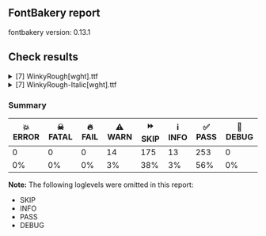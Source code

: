 ## FontBakery report

fontbakery version: 0.13.1







## Check results



<details><summary>[7] WinkyRough[wght].ttf</summary>
<div>
<details>
    <summary>⚠️ <b>WARN</b> Detect any interpolation issues in the font. <a href="https://fontbakery.readthedocs.io/en/stable/fontbakery/checks/universal.html#interpolation-issues">interpolation_issues</a></summary>
    <div>







* ⚠️ **WARN** <p>Interpolation issues were found in the font:</p>
<pre><code>- Contour 0 start point differs in glyph 'q' between location wght=300 and location wght=900

- Contour 1 start point differs in glyph 'approxequal' between location wght=300 and location wght=900

- Contour 0 start point differs in glyph 'e' between location wght=300 and location wght=900

- Contour 0 start point differs in glyph 'm' between location wght=400 and location wght=300

- Contour 0 start point differs in glyph 'm' between location wght=300 and location wght=900

- Contour 0 start point differs in glyph 'o' between location wght=400 and location wght=300

- Contour 0 start point differs in glyph 'J' between location wght=300 and location wght=900

- Contour 0 start point differs in glyph 'P' between location wght=300 and location wght=900

- Contour 0 start point differs in glyph 'k' between location wght=300 and location wght=900

- Contour 0 start point differs in glyph 'uni0302' between location wght=400 and location wght=300

- Contour 0 start point differs in glyph 'F' between location wght=400 and location wght=300

- Contour 0 start point differs in glyph 'F' between location wght=300 and location wght=900

- Contour 2 start point differs in glyph 'onehalf' between location wght=400 and location wght=300

- Contour 0 start point differs in glyph 'section' between location wght=300 and location wght=900

- Contour 0 start point differs in glyph 'bar' between location wght=300 and location wght=900

- Contour 1 start point differs in glyph 'oslash' between location wght=400 and location wght=300

- Contour 0 start point differs in glyph 'greater' between location wght=300 and location wght=900

- Contour 0 start point differs in glyph 'sterling' between location wght=400 and location wght=300

- Contour 1 start point differs in glyph 'sterling' between location wght=400 and location wght=300

- Contour 0 start point differs in glyph 'sterling' between location wght=300 and location wght=900

- Contour 1 start point differs in glyph 'sterling' between location wght=300 and location wght=900

- Contour 0 start point differs in glyph 'w' between location wght=400 and location wght=300

- Contour 0 start point differs in glyph 'uni0304' between location wght=300 and location wght=900

- Contour 0 start point differs in glyph 'seven' between location wght=400 and location wght=300

- Contour 1 start point differs in glyph 'notequal' between location wght=400 and location wght=300

- Contour 0 start point differs in glyph 'notequal' between location wght=300 and location wght=900

- Contour 1 start point differs in glyph 'notequal' between location wght=300 and location wght=900

- Contour 0 start point differs in glyph 's' between location wght=300 and location wght=900

- Contour 0 start point differs in glyph 'g.salt' between location wght=300 and location wght=900

- Contour 0 start point differs in glyph 'uni0306' between location wght=400 and location wght=300

- Contour 0 start point differs in glyph 'L' between location wght=300 and location wght=900

- Contour 1 start point differs in glyph 'dcroat' between location wght=300 and location wght=900

- Contour 0 start point differs in glyph 'B' between location wght=300 and location wght=900

- Contour 1 start point differs in glyph 'B' between location wght=300 and location wght=900

- Contour 0 start point differs in glyph 'y.salt' between location wght=300 and location wght=900

- Contour 0 start point differs in glyph 'uni018F' between location wght=300 and location wght=900

- Contour 0 start point differs in glyph 'r' between location wght=400 and location wght=300

- Contour 0 start point differs in glyph 'r' between location wght=300 and location wght=900

- Contour 0 start point differs in glyph 'divide' between location wght=400 and location wght=300

- Contour 0 start point differs in glyph 'divide' between location wght=300 and location wght=900

- Contour 0 start point differs in glyph 'guilsinglleft' between location wght=300 and location wght=900

- Contour 0 start point differs in glyph 'Euro' between location wght=400 and location wght=300

- Contour 0 start point differs in glyph 'Euro' between location wght=300 and location wght=900

- Contour 1 start point differs in glyph 'Euro' between location wght=300 and location wght=900

- Contour 0 start point differs in glyph 'uni030C.alt' between location wght=300 and location wght=900

- Contour 0 in glyph 'uni030C.alt': becomes underweight between wght=300 and wght=900.

- Contour 0 start point differs in glyph 'oe' between location wght=400 and location wght=300

- Contour 2 start point differs in glyph 'oe' between location wght=300 and location wght=900

- Contour 1 start point differs in glyph 'yen' between location wght=400 and location wght=300

- Contour 2 start point differs in glyph 'yen' between location wght=400 and location wght=300

- Contour 0 start point differs in glyph 'Q' between location wght=300 and location wght=900

- Contour 0 start point differs in glyph 'five' between location wght=300 and location wght=900

- Contour 1 start point differs in glyph 'exclamdown' between location wght=400 and location wght=300

- Contour 0 start point differs in glyph 'exclamdown' between location wght=300 and location wght=900

- Contour 0 start point differs in glyph 'W' between location wght=400 and location wght=300

- Contour 0 in glyph 'W': becomes underweight between wght=400 and wght=300.

- Contour 0 start point differs in glyph 'W' between location wght=300 and location wght=900

- Contour 1 start point differs in glyph 'question' between location wght=400 and location wght=300

- Contour 0 start point differs in glyph 'question' between location wght=300 and location wght=900

- Contour 1 start point differs in glyph 'question' between location wght=300 and location wght=900

- Contour 0 start point differs in glyph 'uni030B' between location wght=400 and location wght=300

- Contour 0 start point differs in glyph 'z' between location wght=300 and location wght=900

- Contour 0 start point differs in glyph 'guilsinglright' between location wght=300 and location wght=900

- Contour 0 start point differs in glyph 'less' between location wght=300 and location wght=900

- Contour 0 start point differs in glyph 'Oslash' between location wght=400 and location wght=300

- Contour 1 start point differs in glyph 'Oslash' between location wght=400 and location wght=300

- Contour 0 start point differs in glyph 'Oslash' between location wght=300 and location wght=900

- Contour 1 start point differs in glyph 'Oslash' between location wght=300 and location wght=900

- Contour 0 start point differs in glyph 'bracketleft' between location wght=300 and location wght=900

- Contour 0 start point differs in glyph 'h' between location wght=300 and location wght=900

- Contour 0 start point differs in glyph 'A' between location wght=400 and location wght=300

- Contour 1 start point differs in glyph 'A' between location wght=400 and location wght=300

- Contour 0 start point differs in glyph 'A' between location wght=300 and location wght=900

- Contour 0 start point differs in glyph 'x' between location wght=300 and location wght=900

- Contour 0 start point differs in glyph 'two' between location wght=400 and location wght=300

- Contour 0 start point differs in glyph 'lslash' between location wght=400 and location wght=300

- Contour 1 start point differs in glyph 'nine' between location wght=400 and location wght=300

- Contour 1 start point differs in glyph 'nine' between location wght=300 and location wght=900

- Contour 1 start point differs in glyph 'zero.lf' between location wght=400 and location wght=300

- Contour 1 start point differs in glyph 'questiondown' between location wght=400 and location wght=300

- Contour 0 start point differs in glyph 'questiondown' between location wght=300 and location wght=900

- Contour 0 start point differs in glyph 'backslash' between location wght=300 and location wght=900

- Contour 0 start point differs in glyph 'S' between location wght=400 and location wght=300

- Contour 0 start point differs in glyph 'S' between location wght=300 and location wght=900

- Contour 0 start point differs in glyph 'OE' between location wght=400 and location wght=300

- Contour 1 start point differs in glyph 'OE' between location wght=400 and location wght=300

- Contour 0 start point differs in glyph 'fraction' between location wght=400 and location wght=300

- Contour 2 start point differs in glyph 'Eth' between location wght=400 and location wght=300

- Contour 0 start point differs in glyph 'plus' between location wght=300 and location wght=900

- Contour 1 start point differs in glyph 'D' between location wght=400 and location wght=300

- Contour 0 start point differs in glyph 'one.lf' between location wght=300 and location wght=900

- Contour 0 start point differs in glyph 'uni0259' between location wght=300 and location wght=900

- Contour 0 start point differs in glyph 'zero' between location wght=400 and location wght=300

- Contour 1 start point differs in glyph 'zero' between location wght=400 and location wght=300

- Contour 0 start point differs in glyph 'zero' between location wght=300 and location wght=900

- Contour 0 start point differs in glyph 'guillemotleft' between location wght=300 and location wght=900

- Contour 1 start point differs in glyph 'guillemotleft' between location wght=300 and location wght=900

- Contour 0 start point differs in glyph 'AE' between location wght=400 and location wght=300

- Contour 0 start point differs in glyph 'AE' between location wght=300 and location wght=900

- Contour 1 start point differs in glyph 'AE' between location wght=300 and location wght=900

- Contour 0 start point differs in glyph 'slash' between location wght=300 and location wght=900

- Contour 0 start point differs in glyph 'uni00B9' between location wght=300 and location wght=900

- Contour 0 start point differs in glyph 'equal' between location wght=400 and location wght=300

- Contour 0 start point differs in glyph 'equal' between location wght=300 and location wght=900

- Contour 0 start point differs in glyph 'uni0328' between location wght=300 and location wght=900

- Contour 0 start point differs in glyph 'd' between location wght=300 and location wght=900

- Contour 0 start point differs in glyph 'registered' between location wght=400 and location wght=300

- Contour 0 start point differs in glyph 'registered' between location wght=300 and location wght=900

- Contour 0 start point differs in glyph 'dotlessi' between location wght=300 and location wght=900

- Contour 0 start point differs in glyph 'b' between location wght=400 and location wght=300

- Contour 1 start point differs in glyph 'b' between location wght=400 and location wght=300

- Contour 0 start point differs in glyph 'b' between location wght=300 and location wght=900

- Contour 3 start point differs in glyph 'perthousand' between location wght=400 and location wght=300

- Contour 1 start point differs in glyph 'perthousand' between location wght=300 and location wght=900

- Contour 3 start point differs in glyph 'perthousand' between location wght=300 and location wght=900

- Contour 2 start point differs in glyph 'uni0E3F' between location wght=300 and location wght=900

- Contour 3 start point differs in glyph 'uni0E3F' between location wght=300 and location wght=900

- Contour 0 start point differs in glyph 'j' between location wght=300 and location wght=900

- Contour 0 start point differs in glyph 'G' between location wght=400 and location wght=300

- Contour 0 start point differs in glyph 'G' between location wght=300 and location wght=900

- Contour 0 start point differs in glyph 'ordmasculine' between location wght=400 and location wght=300

- Contour 0 start point differs in glyph 'hyphen' between location wght=400 and location wght=300

- Contour 0 start point differs in glyph 'brokenbar' between location wght=400 and location wght=300

- Contour 1 start point differs in glyph 'brokenbar' between location wght=300 and location wght=900

- Contour 0 start point differs in glyph 'e.salt' between location wght=300 and location wght=900

- Contour 1 start point differs in glyph 'thorn' between location wght=400 and location wght=300

- Contour 0 start point differs in glyph 'thorn' between location wght=300 and location wght=900

- Contour 0 start point differs in glyph 'three' between location wght=400 and location wght=300

- Contour 0 start point differs in glyph 'uni030C' between location wght=400 and location wght=300

- Contour 0 start point differs in glyph 'f' between location wght=300 and location wght=900

- Contour 0 start point differs in glyph 'period' between location wght=400 and location wght=300

- Contour 0 start point differs in glyph 'period' between location wght=300 and location wght=900

- Contour 0 start point differs in glyph 'c' between location wght=300 and location wght=900

- Contour 0 start point differs in glyph 'Y' between location wght=400 and location wght=300

- Contour 0 start point differs in glyph 'cent' between location wght=400 and location wght=300

- Contour 1 start point differs in glyph 'cent' between location wght=400 and location wght=300

- Contour 1 in glyph 'cent': becomes underweight between wght=400 and wght=300.

- Contour 2 start point differs in glyph 'cent' between location wght=300 and location wght=900

- Contour 1 start point differs in glyph 'p' between location wght=400 and location wght=300

- Contour 0 start point differs in glyph 'O' between location wght=400 and location wght=300

- Contour 0 start point differs in glyph 'O' between location wght=300 and location wght=900

- Contour 0 start point differs in glyph 'V' between location wght=400 and location wght=300

- Contour 0 start point differs in glyph 'asciitilde' between location wght=400 and location wght=300

- Contour 0 start point differs in glyph 'asciitilde' between location wght=300 and location wght=900

- Contour 1 start point differs in glyph 'R' between location wght=300 and location wght=900

- Contour 0 start point differs in glyph 'greaterequal' between location wght=300 and location wght=900

- Contour 1 start point differs in glyph 'greaterequal' between location wght=300 and location wght=900

- Contour 0 start point differs in glyph 'eight' between location wght=400 and location wght=300

- Contour 1 start point differs in glyph 'eight' between location wght=400 and location wght=300

- Contour 0 start point differs in glyph 'g' between location wght=300 and location wght=900

- Contour 0 start point differs in glyph 'logicalnot' between location wght=400 and location wght=300

- Contour 0 start point differs in glyph 'logicalnot' between location wght=300 and location wght=900

- Contour 3 start point differs in glyph 'onequarter' between location wght=400 and location wght=300

- Contour 0 start point differs in glyph 'onequarter' between location wght=300 and location wght=900

- Contour 1 start point differs in glyph 'exclam' between location wght=400 and location wght=300

- Contour 0 start point differs in glyph 'exclam' between location wght=300 and location wght=900

- Contour 1 start point differs in glyph 'exclam' between location wght=300 and location wght=900

- Contour 1 start point differs in glyph 'dollar' between location wght=400 and location wght=300

- Contour 1 in glyph 'dollar': becomes underweight between wght=400 and wght=300.

- Contour 2 start point differs in glyph 'dollar' between location wght=400 and location wght=300

- Contour 0 start point differs in glyph 'dollar' between location wght=300 and location wght=900

- Contour 2 start point differs in glyph 'dollar' between location wght=300 and location wght=900

- Contour 0 start point differs in glyph 'T' between location wght=300 and location wght=900

- Contour 1 start point differs in glyph 'four' between location wght=300 and location wght=900

- Contour 1 start point differs in glyph 'plusminus' between location wght=300 and location wght=900

- Contour 0 start point differs in glyph 'u' between location wght=400 and location wght=300

- Contour 0 start point differs in glyph 'a' between location wght=300 and location wght=900

- Contour 1 start point differs in glyph 'ampersand' between location wght=400 and location wght=300

- Contour 2 start point differs in glyph 'ampersand' between location wght=400 and location wght=300

- Contour 2 in glyph 'ampersand': becomes underweight between wght=400 and wght=300.

- Contour 0 start point differs in glyph 'uni0237' between location wght=300 and location wght=900

- Contour 0 start point differs in glyph 'copyright' between location wght=400 and location wght=300

- Contour 1 start point differs in glyph 'copyright' between location wght=400 and location wght=300

- Contour 2 start point differs in glyph 'copyright' between location wght=400 and location wght=300

- Contour 0 start point differs in glyph 'copyright' between location wght=300 and location wght=900

- Contour 2 start point differs in glyph 'copyright' between location wght=300 and location wght=900

- Contour 1 start point differs in glyph 'Lslash' between location wght=300 and location wght=900

- Contour 3 start point differs in glyph 'threequarters' between location wght=400 and location wght=300

- Contour 0 start point differs in glyph 'bullet' between location wght=300 and location wght=900

- Contour 0 start point differs in glyph 'y' between location wght=400 and location wght=300
</code></pre>
 [code: interpolation-issues]



</div>
</details>

<details>
    <summary>⚠️ <b>WARN</b> Ensure variable fonts include an avar table. <a href="https://fontbakery.readthedocs.io/en/stable/fontbakery/checks/universal.html#mandatory-avar-table">mandatory_avar_table</a></summary>
    <div>







* ⚠️ **WARN** <p>This variable font does not have an avar table. Most variable fonts should include an avar table to correctly define axes progression rates.</p>
 [code: missing-avar]



</div>
</details>

<details>
    <summary>⚠️ <b>WARN</b> Validate size, and resolution of article images, and ensure article page has minimum length and includes visual assets. <a href="https://fontbakery.readthedocs.io/en/stable/fontbakery/checks/googlefonts.html#googlefonts-article-images">googlefonts/article/images</a></summary>
    <div>







* ⚠️ **WARN** <p>Family metadata at fonts/variable does not have an article.</p>
 [code: lacks-article]



</div>
</details>

<details>
    <summary>⚠️ <b>WARN</b> Check for codepoints not covered by METADATA subsets. <a href="https://fontbakery.readthedocs.io/en/stable/fontbakery/checks/googlefonts.html#googlefonts-metadata-unreachable-subsetting">googlefonts/metadata/unreachable_subsetting</a></summary>
    <div>







* ⚠️ **WARN** <p>The following codepoints supported by the font are not covered by
any subsets defined in the font's metadata file, and will never
be served. You can solve this by either manually adding additional
subset declarations to METADATA.pb, or by editing the glyphset
definitions.</p>
<ul>
<li>U+02D8 BREVE: try adding one of: canadian-aboriginal, yi</li>
<li>U+02D9 DOT ABOVE: try adding one of: canadian-aboriginal, yi</li>
<li>U+02DB OGONEK: try adding one of: canadian-aboriginal, yi</li>
<li>U+0302 COMBINING CIRCUMFLEX ACCENT: try adding one of: tifinagh, cherokee, coptic, math</li>
<li>U+0306 COMBINING BREVE: try adding one of: tifinagh, old-permic</li>
<li>U+0307 COMBINING DOT ABOVE: try adding one of: tai-le, coptic, math, hebrew, malayalam, todhri, canadian-aboriginal, duployan, tifinagh, old-permic, syriac</li>
<li>U+030A COMBINING RING ABOVE: try adding one of: syriac, duployan</li>
<li>U+030B COMBINING DOUBLE ACUTE ACCENT: try adding one of: osage, cherokee</li>
<li>U+030C COMBINING CARON: try adding one of: cherokee, tai-le</li>
<li>U+0312 COMBINING TURNED COMMA ABOVE: try adding math</li>
<li>U+0326 COMBINING COMMA BELOW: try adding math</li>
<li>U+0327 COMBINING CEDILLA: try adding math</li>
<li>U+0328 COMBINING OGONEK: not included in any glyphset definition</li>
<li>U+0E3F THAI CURRENCY SYMBOL BAHT: try adding thai</li>
<li>U+1EBC LATIN CAPITAL LETTER E WITH TILDE: try adding vietnamese</li>
<li>U+1EBD LATIN SMALL LETTER E WITH TILDE: try adding vietnamese</li>
<li>U+2000 EN QUAD: try adding symbols2</li>
<li>U+2001 EM QUAD: try adding symbols2</li>
<li>U+2003 EM SPACE: try adding nushu</li>
<li>U+2004 THREE-PER-EM SPACE: try adding symbols2</li>
<li>U+2005 FOUR-PER-EM SPACE: try adding symbols2</li>
<li>U+2006 SIX-PER-EM SPACE: try adding symbols2</li>
<li>U+2007 FIGURE SPACE: try adding symbols2</li>
<li>U+2008 PUNCTUATION SPACE: try adding symbols2</li>
<li>U+200A HAIR SPACE: try adding symbols2</li>
<li>U+200C ZERO WIDTH NON-JOINER: try adding one of: grantha, sogdian, modi, gurmukhi, khojki, nko, sinhala, tagalog, devanagari, malayalam, myanmar, warang-citi, psalter-pahlavi, mongolian, masaram-gondi, tai-tham, khmer, hanunoo, sundanese, tamil, saurashtra, arabic, balinese, cham, thaana, chakma, hanifi-rohingya, meetei-mayek, telugu, newa, bhaiksuki, mahajani, yi, syloti-nagri, new-tai-lue, tifinagh, hatran, lao, pahawh-hmong, zanabazar-square, buhid, rejang, sharada, kayah-li, brahmi, kannada, limbu, takri, tai-viet, duployan, siddham, gunjala-gondi, manichaean, khudawadi, bengali, dogra, mandaic, tirhuta, tai-le, javanese, tagbanwa, gujarati, hebrew, thai, tibetan, kharoshthi, oriya, batak, phags-pa, buginese, kaithi, lepcha, avestan, syriac</li>
<li>U+200D ZERO WIDTH JOINER: try adding one of: grantha, sogdian, modi, gurmukhi, khojki, nko, sinhala, tagalog, devanagari, malayalam, myanmar, warang-citi, psalter-pahlavi, mongolian, masaram-gondi, tai-tham, khmer, hanunoo, sundanese, tamil, saurashtra, arabic, balinese, cham, thaana, chakma, hanifi-rohingya, meetei-mayek, telugu, newa, bhaiksuki, mahajani, yi, syloti-nagri, new-tai-lue, tifinagh, lao, pahawh-hmong, zanabazar-square, buhid, rejang, sharada, kayah-li, old-hungarian, brahmi, kannada, limbu, takri, tai-viet, duployan, siddham, gunjala-gondi, manichaean, khudawadi, bengali, dogra, mandaic, tirhuta, tai-le, javanese, tagbanwa, gujarati, hebrew, thai, tibetan, kharoshthi, oriya, batak, phags-pa, buginese, kaithi, lepcha, avestan, syriac</li>
<li>U+200E LEFT-TO-RIGHT MARK: try adding one of: arabic, thaana, nko, hebrew, phags-pa, syriac</li>
<li>U+200F RIGHT-TO-LEFT MARK: try adding one of: thaana, nko, hebrew, phags-pa, syriac</li>
<li>U+2021 DOUBLE DAGGER: try adding adlam</li>
<li>U+202F NARROW NO-BREAK SPACE: try adding one of: mongolian, yi, phags-pa</li>
<li>U+2030 PER MILLE SIGN: try adding adlam</li>
<li>U+205F MEDIUM MATHEMATICAL SPACE: try adding math</li>
<li>U+2248 ALMOST EQUAL TO: try adding math</li>
<li>U+2260 NOT EQUAL TO: try adding math</li>
<li>U+2264 LESS-THAN OR EQUAL TO: try adding math</li>
<li>U+2265 GREATER-THAN OR EQUAL TO: try adding math</li>
<li>U+25CC DOTTED CIRCLE: try adding one of: grantha, sogdian, modi, old-permic, wancho, math, newa, soyombo, new-tai-lue, sharada, kayah-li, brahmi, kannada, takri, duployan, tai-le, tagbanwa, kharoshthi, buginese, syriac, miao, devanagari, malayalam, warang-citi, hanunoo, adlam, sundanese, balinese, meetei-mayek, telugu, bhaiksuki, mahajani, tifinagh, pahawh-hmong, zanabazar-square, buhid, gunjala-gondi, manichaean, khudawadi, bengali, mandaic, hebrew, lepcha, khojki, tagalog, canadian-aboriginal, psalter-pahlavi, mongolian, masaram-gondi, tai-tham, mende-kikakui, tamil, cham, thaana, syloti-nagri, armenian, lao, osage, tai-viet, siddham, javanese, elbasan, batak, oriya, gurmukhi, nko, sinhala, music, myanmar, khmer, saurashtra, chakma, hanifi-rohingya, yi, bassa-vah, coptic, rejang, limbu, symbols, caucasian-albanian, dogra, marchen, thai, gujarati, tibetan, ahom, phags-pa, kaithi, tirhuta</li>
<li>U+3000 IDEOGRAPHIC SPACE: try adding one of: chinese-simplified, yi, chinese-hongkong, japanese, chinese-traditional, phags-pa, nushu</li>
</ul>
<p>Or you can add the above codepoints to one of the subsets supported by the font: <code>latin</code>, <code>latin-ext</code></p>
 [code: unreachable-subsetting]



</div>
</details>

<details>
    <summary>⚠️ <b>WARN</b> Shapes languages in all GF glyphsets. <a href="https://fontbakery.readthedocs.io/en/stable/fontbakery/checks/googlefonts.html#googlefonts-glyphsets-shape-languages">googlefonts/glyphsets/shape_languages</a></summary>
    <div>







* ⚠️ **WARN** <p>GF_Phonetics_SinoExt glyphset:</p>
<table>
<thead>
<tr>
<th align="left">WARN messages</th>
<th align="left">Languages</th>
</tr>
</thead>
<tbody>
<tr>
<td align="left">Some auxiliary glyphs were missing: Ŀ, ŀ</td>
<td align="left">ca_Latn (Catalan)</td>
</tr>
<tr>
<td align="left">Some auxiliary glyphs were missing: ſ</td>
<td align="left">de_Latn (German) and fr_Latn (French)</td>
</tr>
<tr>
<td align="left">Some auxiliary glyphs were missing: Ŋ, ŋ, Ŧ, ŧ, Ʒ, Ǥ, ǥ, Ǯ, ǯ, ʒ</td>
<td align="left">fi_Latn (Finnish)</td>
</tr>
<tr>
<td align="left">Some auxiliary glyphs were missing: Ŋ, ŋ, Ŧ, ŧ</td>
<td align="left">nb_Latn (Norwegian Bokmål)</td>
</tr>
</tbody>
</table>
 [code: warning-language-shaping]



</div>
</details>

<details>
    <summary>⚠️ <b>WARN</b> Ensure soft_dotted characters lose their dot when combined with marks that replace the dot. <a href="https://fontbakery.readthedocs.io/en/stable/fontbakery/checks/universal.html#soft-dotted">soft_dotted</a></summary>
    <div>







* ⚠️ **WARN** <p>The dot of soft dotted characters used in orthographies <em>must</em> disappear in the following strings: i̊ i̋ į̀ į́ į̂ į̃ į̄ į̌</p>
<p>The dot of soft dotted characters <em>should</em> disappear in other cases, for example: ĭ i̇ ǐ i̒ ĭ̦ i̦̇ i̦̊ i̦̋ ǐ̦ i̦̒ ĭ̧ i̧̇ i̧̊ i̧̋ ǐ̧ i̧̒ į̆ į̇ į̈ į̊</p>
<p>Your font fully covers the following languages that require the soft-dotted feature: Dutch (Latn, 31,709,104 speakers), Lithuanian (Latn, 2,357,094 speakers).</p>
<p>Your font does <em>not</em> cover the following languages that require the soft-dotted feature: Dan (Latn, 1,099,244 speakers), Longto (Latn, 5,000 speakers), Makaa (Latn, 221,000 speakers), Mfumte (Latn, 79,000 speakers), Koonzime (Latn, 40,000 speakers), Ikwere (Latn, 717,000 speakers), Cicipu (Latn, 44,000 speakers), Igbo (Latn, 27,823,640 speakers), Nateni (Latn, 100,000 speakers), Yala (Latn, 200,000 speakers), Vute (Latn, 21,000 speakers), Nzakara (Latn, 50,000 speakers), Abua (Latn, 25,000 speakers), Keliko (Latn, 63,000 speakers), Sar (Latn, 500,000 speakers), South Central Banda (Latn, 244,000 speakers), Southern Kisi (Latn, 360,000 speakers), Ekpeye (Latn, 226,000 speakers), Lugbara (Latn, 2,200,000 speakers), Ngbaka (Latn, 1,020,000 speakers), Basaa (Latn, 332,940 speakers), Gulay (Latn, 250,478 speakers), Kom (Latn, 360,685 speakers), Southern Tutchone (Latn, 65 speakers), Western Krahn (Latn, 97,800 speakers), Belarusian (Cyrl, 10,064,517 speakers), Kaska (Latn, 125 speakers), Kpelle, Guinea (Latn, 622,000 speakers), Heiltsuk (Latn, 300 speakers), Aghem (Latn, 38,843 speakers), Ijo, Southeast (Latn, 2,471,000 speakers), Mango (Latn, 77,000 speakers), Avokaya (Latn, 100,000 speakers), Teke-Ebo (Latn, 260,000 speakers), Zapotec (Latn, 490,000 speakers), Fur (Latn, 1,230,163 speakers), Northern Tutchone (Latn, 85 speakers), Ebira (Latn, 2,200,000 speakers), Ma’di (Latn, 584,000 speakers), Dii (Latn, 71,000 speakers), Navajo (Latn, 166,319 speakers), Bafut (Latn, 158,146 speakers), Han (Latn, 6 speakers), Ukrainian (Cyrl, 29,273,587 speakers), Bete-Bendi (Latn, 100,000 speakers), Mundani (Latn, 34,000 speakers), Ejagham (Latn, 120,000 speakers).</p>
 [code: soft-dotted]



</div>
</details>

<details>
    <summary>⚠️ <b>WARN</b> Ensure fonts have ScriptLangTags declared on the 'meta' table. <a href="https://fontbakery.readthedocs.io/en/stable/fontbakery/checks/googlefonts.html#googlefonts-meta-script-lang-tags">googlefonts/meta/script_lang_tags</a></summary>
    <div>







* ⚠️ **WARN** <p>This font file does not have a 'meta' table.</p>
 [code: lacks-meta-table]



</div>
</details>
</div>
</details>

<details><summary>[7] WinkyRough-Italic[wght].ttf</summary>
<div>
<details>
    <summary>⚠️ <b>WARN</b> Detect any interpolation issues in the font. <a href="https://fontbakery.readthedocs.io/en/stable/fontbakery/checks/universal.html#interpolation-issues">interpolation_issues</a></summary>
    <div>







* ⚠️ **WARN** <p>Interpolation issues were found in the font:</p>
<pre><code>- Contour 2 start point differs in glyph 'eth' between location wght=400 and location wght=300

- Contour 0 start point differs in glyph 'q' between location wght=300 and location wght=900

- Contour 0 start point differs in glyph 'approxequal' between location wght=400 and location wght=300

- Contour 0 start point differs in glyph 'e' between location wght=300 and location wght=900

- Contour 0 start point differs in glyph 'm' between location wght=400 and location wght=300

- Contour 0 start point differs in glyph 'm' between location wght=300 and location wght=900

- Contour 0 start point differs in glyph 'o' between location wght=400 and location wght=300

- Contour 0 start point differs in glyph 'J' between location wght=300 and location wght=900

- Contour 1 start point differs in glyph 'P' between location wght=400 and location wght=300

- Contour 0 start point differs in glyph 'P' between location wght=300 and location wght=900

- Contour 0 start point differs in glyph 'k' between location wght=400 and location wght=300

- Contour 0 start point differs in glyph 'k' between location wght=300 and location wght=900

- Contour 0 start point differs in glyph 'underscore' between location wght=300 and location wght=900

- Contour 0 start point differs in glyph 'uni0302' between location wght=400 and location wght=300

- Contour 0 start point differs in glyph 'F' between location wght=400 and location wght=300

- Contour 0 start point differs in glyph 'F' between location wght=300 and location wght=900

- Contour 2 start point differs in glyph 'onehalf' between location wght=400 and location wght=300

- Contour 0 start point differs in glyph 'section' between location wght=300 and location wght=900

- Contour 1 start point differs in glyph 'section' between location wght=300 and location wght=900

- Contour 0 start point differs in glyph 'bar' between location wght=300 and location wght=900

- Contour 1 start point differs in glyph 'oslash' between location wght=400 and location wght=300

- Contour 0 start point differs in glyph 'greater' between location wght=300 and location wght=900

- Contour 0 start point differs in glyph 'sterling' between location wght=400 and location wght=300

- Contour 1 start point differs in glyph 'sterling' between location wght=400 and location wght=300

- Contour 0 start point differs in glyph 'sterling' between location wght=300 and location wght=900

- Contour 1 start point differs in glyph 'sterling' between location wght=300 and location wght=900

- Contour 0 start point differs in glyph 'w' between location wght=400 and location wght=300

- Contour 0 start point differs in glyph 'w' between location wght=300 and location wght=900

- Contour 0 start point differs in glyph 'uni0304' between location wght=300 and location wght=900

- Contour 0 start point differs in glyph 'seven' between location wght=400 and location wght=300

- Contour 1 start point differs in glyph 'notequal' between location wght=400 and location wght=300

- Contour 0 start point differs in glyph 'notequal' between location wght=300 and location wght=900

- Contour 1 start point differs in glyph 'notequal' between location wght=300 and location wght=900

- Contour 0 start point differs in glyph 's' between location wght=300 and location wght=900

- Contour 0 start point differs in glyph 'g.salt' between location wght=300 and location wght=900

- Contour 0 start point differs in glyph 'uni0306' between location wght=400 and location wght=300

- Contour 0 start point differs in glyph 'L' between location wght=300 and location wght=900

- Contour 1 start point differs in glyph 'dcroat' between location wght=300 and location wght=900

- Contour 0 start point differs in glyph 'B' between location wght=300 and location wght=900

- Contour 0 start point differs in glyph 'uni0327' between location wght=400 and location wght=300

- Contour 0 start point differs in glyph 'uni018F' between location wght=300 and location wght=900

- Contour 1 start point differs in glyph 'six' between location wght=400 and location wght=300

- Contour 0 start point differs in glyph 'at' between location wght=400 and location wght=300

- Contour 0 start point differs in glyph 'r' between location wght=400 and location wght=300

- Contour 0 start point differs in glyph 'r' between location wght=300 and location wght=900

- Contour 0 start point differs in glyph 'divide' between location wght=400 and location wght=300

- Contour 0 start point differs in glyph 'divide' between location wght=300 and location wght=900

- Contour 0 start point differs in glyph 'guilsinglleft' between location wght=300 and location wght=900

- Contour 0 start point differs in glyph 'Euro' between location wght=400 and location wght=300

- Contour 0 start point differs in glyph 'Euro' between location wght=300 and location wght=900

- Contour 1 start point differs in glyph 'Euro' between location wght=300 and location wght=900

- Contour 0 start point differs in glyph 'uni030C.alt' between location wght=300 and location wght=900

- Contour 0 in glyph 'uni030C.alt': becomes underweight between wght=300 and wght=900.

- Contour 0 start point differs in glyph 'oe' between location wght=400 and location wght=300

- Contour 2 start point differs in glyph 'oe' between location wght=300 and location wght=900

- Contour 1 start point differs in glyph 'yen' between location wght=400 and location wght=300

- Contour 2 start point differs in glyph 'yen' between location wght=400 and location wght=300

- Contour 1 start point differs in glyph 'yen' between location wght=300 and location wght=900

- Contour 0 start point differs in glyph 'Q' between location wght=300 and location wght=900

- Contour 0 start point differs in glyph 'five' between location wght=300 and location wght=900

- Contour 0 start point differs in glyph 'exclamdown' between location wght=300 and location wght=900

- Contour 0 start point differs in glyph 'W' between location wght=400 and location wght=300

- Contour 0 in glyph 'W': becomes underweight between wght=400 and wght=300.

- Contour 0 start point differs in glyph 'question' between location wght=300 and location wght=900

- Contour 0 start point differs in glyph 'uni030B' between location wght=400 and location wght=300

- Contour 0 start point differs in glyph 'z' between location wght=300 and location wght=900

- Contour 0 start point differs in glyph 'guilsinglright' between location wght=300 and location wght=900

- Contour 0 start point differs in glyph 'less' between location wght=300 and location wght=900

- Contour 1 start point differs in glyph 'Oslash' between location wght=400 and location wght=300

- Contour 0 start point differs in glyph 'Oslash' between location wght=300 and location wght=900

- Contour 1 start point differs in glyph 'Oslash' between location wght=300 and location wght=900

- Contour 0 start point differs in glyph 'bracketleft' between location wght=300 and location wght=900

- Contour 0 start point differs in glyph 'A' between location wght=400 and location wght=300

- Contour 1 start point differs in glyph 'A' between location wght=400 and location wght=300

- Contour 0 start point differs in glyph 'x' between location wght=300 and location wght=900

- Contour 1 start point differs in glyph 'zero.lf' between location wght=400 and location wght=300

- Contour 0 start point differs in glyph 'questiondown' between location wght=300 and location wght=900

- Contour 0 start point differs in glyph 'backslash' between location wght=400 and location wght=300

- Contour 0 start point differs in glyph 'backslash' between location wght=300 and location wght=900

- Contour 0 start point differs in glyph 'S' between location wght=400 and location wght=300

- Contour 0 start point differs in glyph 'S' between location wght=300 and location wght=900

- Contour 0 start point differs in glyph 'OE' between location wght=400 and location wght=300

- Contour 1 start point differs in glyph 'OE' between location wght=400 and location wght=300

- Contour 0 start point differs in glyph 'fraction' between location wght=400 and location wght=300

- Contour 2 start point differs in glyph 'percent' between location wght=300 and location wght=900

- Contour 0 start point differs in glyph 'germandbls' between location wght=400 and location wght=300

- Contour 0 start point differs in glyph 'germandbls' between location wght=300 and location wght=900

- Contour 2 start point differs in glyph 'Eth' between location wght=400 and location wght=300

- Contour 0 start point differs in glyph 'plus' between location wght=300 and location wght=900

- Contour 1 start point differs in glyph 'D' between location wght=400 and location wght=300

- Contour 0 start point differs in glyph 'ae' between location wght=300 and location wght=900

- Contour 0 start point differs in glyph 'uni0259' between location wght=300 and location wght=900

- Contour 0 start point differs in glyph 'zero' between location wght=400 and location wght=300

- Contour 1 start point differs in glyph 'zero' between location wght=400 and location wght=300

- Contour 0 start point differs in glyph 'zero' between location wght=300 and location wght=900

- Contour 0 start point differs in glyph 'guillemotleft' between location wght=300 and location wght=900

- Contour 1 start point differs in glyph 'guillemotleft' between location wght=300 and location wght=900

- Contour 0 start point differs in glyph 'AE' between location wght=400 and location wght=300

- Contour 0 start point differs in glyph 'AE' between location wght=300 and location wght=900

- Contour 1 start point differs in glyph 'AE' between location wght=300 and location wght=900

- Contour 0 start point differs in glyph 'asterisk' between location wght=400 and location wght=300

- Contour 0 start point differs in glyph 'slash' between location wght=400 and location wght=300

- Contour 0 start point differs in glyph 'slash' between location wght=300 and location wght=900

- Contour 0 start point differs in glyph 'uni00B9' between location wght=300 and location wght=900

- Contour 0 start point differs in glyph 'equal' between location wght=400 and location wght=300

- Contour 0 start point differs in glyph 'equal' between location wght=300 and location wght=900

- Contour 0 start point differs in glyph 'uni0328' between location wght=300 and location wght=900

- Contour 0 start point differs in glyph 'lessequal' between location wght=400 and location wght=300

- Contour 0 start point differs in glyph 'd' between location wght=300 and location wght=900

- Contour 0 start point differs in glyph 'registered' between location wght=400 and location wght=300

- Contour 0 start point differs in glyph 'registered' between location wght=300 and location wght=900

- Contour 1 start point differs in glyph 'registered' between location wght=300 and location wght=900

- Contour 0 start point differs in glyph 'dotlessi' between location wght=300 and location wght=900

- Contour 0 start point differs in glyph 'b' between location wght=400 and location wght=300

- Contour 1 start point differs in glyph 'b' between location wght=400 and location wght=300

- Contour 0 start point differs in glyph 'b' between location wght=300 and location wght=900

- Contour 1 start point differs in glyph 'perthousand' between location wght=400 and location wght=300

- Contour 3 start point differs in glyph 'perthousand' between location wght=400 and location wght=300

- Contour 1 start point differs in glyph 'perthousand' between location wght=300 and location wght=900

- Contour 4 start point differs in glyph 'perthousand' between location wght=300 and location wght=900

- Contour 2 start point differs in glyph 'uni0E3F' between location wght=300 and location wght=900

- Contour 0 start point differs in glyph 'j' between location wght=300 and location wght=900

- Contour 0 start point differs in glyph 'G' between location wght=400 and location wght=300

- Contour 0 start point differs in glyph 'ordmasculine' between location wght=400 and location wght=300

- Contour 0 start point differs in glyph 'hyphen' between location wght=400 and location wght=300

- Contour 0 start point differs in glyph 'brokenbar' between location wght=400 and location wght=300

- Contour 1 start point differs in glyph 'brokenbar' between location wght=300 and location wght=900

- Contour 0 start point differs in glyph 'e.salt' between location wght=300 and location wght=900

- Contour 1 start point differs in glyph 'thorn' between location wght=400 and location wght=300

- Contour 0 start point differs in glyph 'thorn' between location wght=300 and location wght=900

- Contour 0 start point differs in glyph 'three' between location wght=400 and location wght=300

- Contour 0 start point differs in glyph 'uni030C' between location wght=400 and location wght=300

- Contour 0 start point differs in glyph 'uni0308' between location wght=400 and location wght=300

- Contour 1 start point differs in glyph 'uni0308' between location wght=400 and location wght=300

- Contour 0 start point differs in glyph 'f' between location wght=300 and location wght=900

- Contour 0 start point differs in glyph 'c' between location wght=300 and location wght=900

- Contour 0 start point differs in glyph 'Y' between location wght=400 and location wght=300

- Contour 0 start point differs in glyph 'cent' between location wght=400 and location wght=300

- Contour 1 start point differs in glyph 'cent' between location wght=400 and location wght=300

- Contour 1 in glyph 'cent': becomes underweight between wght=400 and wght=300.

- Contour 1 start point differs in glyph 'cent' between location wght=300 and location wght=900

- Contour 2 start point differs in glyph 'cent' between location wght=300 and location wght=900

- Contour 1 start point differs in glyph 'p' between location wght=400 and location wght=300

- Contour 0 start point differs in glyph 'O' between location wght=400 and location wght=300

- Contour 0 start point differs in glyph 'O' between location wght=300 and location wght=900

- Contour 0 start point differs in glyph 'V' between location wght=400 and location wght=300

- Contour 0 start point differs in glyph 'asciitilde' between location wght=400 and location wght=300

- Contour 0 start point differs in glyph 'asciitilde' between location wght=300 and location wght=900

- Contour 1 start point differs in glyph 'R' between location wght=300 and location wght=900

- Contour 0 start point differs in glyph 'greaterequal' between location wght=300 and location wght=900

- Contour 1 start point differs in glyph 'greaterequal' between location wght=300 and location wght=900

- Contour 0 start point differs in glyph 'eight' between location wght=400 and location wght=300

- Contour 1 start point differs in glyph 'eight' between location wght=400 and location wght=300

- Contour 0 start point differs in glyph 'g' between location wght=300 and location wght=900

- Contour 0 start point differs in glyph 'logicalnot' between location wght=400 and location wght=300

- Contour 0 start point differs in glyph 'logicalnot' between location wght=300 and location wght=900

- Contour 3 start point differs in glyph 'onequarter' between location wght=400 and location wght=300

- Contour 0 start point differs in glyph 'onequarter' between location wght=300 and location wght=900

- Contour 0 start point differs in glyph 'exclam' between location wght=300 and location wght=900

- Contour 1 start point differs in glyph 'dollar' between location wght=400 and location wght=300

- Contour 1 in glyph 'dollar': becomes underweight between wght=400 and wght=300.

- Contour 2 start point differs in glyph 'dollar' between location wght=400 and location wght=300

- Contour 0 start point differs in glyph 'dollar' between location wght=300 and location wght=900

- Contour 2 start point differs in glyph 'dollar' between location wght=300 and location wght=900

- Contour 0 start point differs in glyph 'T' between location wght=300 and location wght=900

- Contour 1 start point differs in glyph 'Hbar' between location wght=300 and location wght=900

- Contour 1 start point differs in glyph 'four' between location wght=300 and location wght=900

- Contour 0 start point differs in glyph 'H.salt' between location wght=300 and location wght=900

- Contour 0 start point differs in glyph 'H' between location wght=300 and location wght=900

- Contour 1 start point differs in glyph 'plusminus' between location wght=300 and location wght=900

- Contour 0 start point differs in glyph 'u' between location wght=400 and location wght=300

- Contour 0 start point differs in glyph 'a' between location wght=300 and location wght=900

- Contour 0 start point differs in glyph 'comma' between location wght=300 and location wght=900

- Contour 2 start point differs in glyph 'ampersand' between location wght=400 and location wght=300

- Contour 2 in glyph 'ampersand': becomes underweight between wght=400 and wght=300.

- Contour 0 start point differs in glyph 'uni0237' between location wght=300 and location wght=900

- Contour 0 start point differs in glyph 'copyright' between location wght=400 and location wght=300

- Contour 1 start point differs in glyph 'copyright' between location wght=400 and location wght=300

- Contour 2 start point differs in glyph 'copyright' between location wght=400 and location wght=300

- Contour 0 start point differs in glyph 'copyright' between location wght=300 and location wght=900

- Contour 1 start point differs in glyph 'copyright' between location wght=300 and location wght=900

- Contour 2 start point differs in glyph 'copyright' between location wght=300 and location wght=900

- Contour 1 start point differs in glyph 'Lslash' between location wght=300 and location wght=900

- Contour 0 start point differs in glyph 'threequarters' between location wght=400 and location wght=300

- Contour 3 start point differs in glyph 'threequarters' between location wght=400 and location wght=300

- Contour 0 start point differs in glyph 'bullet' between location wght=300 and location wght=900

- Contour 0 start point differs in glyph 'K' between location wght=400 and location wght=300

- Contour 0 start point differs in glyph 'v' between location wght=400 and location wght=300
</code></pre>
 [code: interpolation-issues]



</div>
</details>

<details>
    <summary>⚠️ <b>WARN</b> Ensure variable fonts include an avar table. <a href="https://fontbakery.readthedocs.io/en/stable/fontbakery/checks/universal.html#mandatory-avar-table">mandatory_avar_table</a></summary>
    <div>







* ⚠️ **WARN** <p>This variable font does not have an avar table. Most variable fonts should include an avar table to correctly define axes progression rates.</p>
 [code: missing-avar]



</div>
</details>

<details>
    <summary>⚠️ <b>WARN</b> Validate size, and resolution of article images, and ensure article page has minimum length and includes visual assets. <a href="https://fontbakery.readthedocs.io/en/stable/fontbakery/checks/googlefonts.html#googlefonts-article-images">googlefonts/article/images</a></summary>
    <div>







* ⚠️ **WARN** <p>Family metadata at fonts/variable does not have an article.</p>
 [code: lacks-article]



</div>
</details>

<details>
    <summary>⚠️ <b>WARN</b> Check for codepoints not covered by METADATA subsets. <a href="https://fontbakery.readthedocs.io/en/stable/fontbakery/checks/googlefonts.html#googlefonts-metadata-unreachable-subsetting">googlefonts/metadata/unreachable_subsetting</a></summary>
    <div>







* ⚠️ **WARN** <p>The following codepoints supported by the font are not covered by
any subsets defined in the font's metadata file, and will never
be served. You can solve this by either manually adding additional
subset declarations to METADATA.pb, or by editing the glyphset
definitions.</p>
<ul>
<li>U+02D8 BREVE: try adding one of: canadian-aboriginal, yi</li>
<li>U+02D9 DOT ABOVE: try adding one of: canadian-aboriginal, yi</li>
<li>U+02DB OGONEK: try adding one of: canadian-aboriginal, yi</li>
<li>U+0302 COMBINING CIRCUMFLEX ACCENT: try adding one of: tifinagh, cherokee, coptic, math</li>
<li>U+0306 COMBINING BREVE: try adding one of: tifinagh, old-permic</li>
<li>U+0307 COMBINING DOT ABOVE: try adding one of: tai-le, coptic, math, hebrew, malayalam, todhri, canadian-aboriginal, duployan, tifinagh, old-permic, syriac</li>
<li>U+030A COMBINING RING ABOVE: try adding one of: syriac, duployan</li>
<li>U+030B COMBINING DOUBLE ACUTE ACCENT: try adding one of: osage, cherokee</li>
<li>U+030C COMBINING CARON: try adding one of: cherokee, tai-le</li>
<li>U+0312 COMBINING TURNED COMMA ABOVE: try adding math</li>
<li>U+0326 COMBINING COMMA BELOW: try adding math</li>
<li>U+0327 COMBINING CEDILLA: try adding math</li>
<li>U+0328 COMBINING OGONEK: not included in any glyphset definition</li>
<li>U+0E3F THAI CURRENCY SYMBOL BAHT: try adding thai</li>
<li>U+1EBC LATIN CAPITAL LETTER E WITH TILDE: try adding vietnamese</li>
<li>U+1EBD LATIN SMALL LETTER E WITH TILDE: try adding vietnamese</li>
<li>U+2000 EN QUAD: try adding symbols2</li>
<li>U+2001 EM QUAD: try adding symbols2</li>
<li>U+2003 EM SPACE: try adding nushu</li>
<li>U+2004 THREE-PER-EM SPACE: try adding symbols2</li>
<li>U+2005 FOUR-PER-EM SPACE: try adding symbols2</li>
<li>U+2006 SIX-PER-EM SPACE: try adding symbols2</li>
<li>U+2007 FIGURE SPACE: try adding symbols2</li>
<li>U+2008 PUNCTUATION SPACE: try adding symbols2</li>
<li>U+200A HAIR SPACE: try adding symbols2</li>
<li>U+200C ZERO WIDTH NON-JOINER: try adding one of: grantha, sogdian, modi, gurmukhi, khojki, nko, sinhala, tagalog, devanagari, malayalam, myanmar, warang-citi, psalter-pahlavi, mongolian, masaram-gondi, tai-tham, khmer, hanunoo, sundanese, tamil, saurashtra, arabic, balinese, cham, thaana, chakma, hanifi-rohingya, meetei-mayek, telugu, newa, bhaiksuki, mahajani, yi, syloti-nagri, new-tai-lue, tifinagh, hatran, lao, pahawh-hmong, zanabazar-square, buhid, rejang, sharada, kayah-li, brahmi, kannada, limbu, takri, tai-viet, duployan, siddham, gunjala-gondi, manichaean, khudawadi, bengali, dogra, mandaic, tirhuta, tai-le, javanese, tagbanwa, gujarati, hebrew, thai, tibetan, kharoshthi, oriya, batak, phags-pa, buginese, kaithi, lepcha, avestan, syriac</li>
<li>U+200D ZERO WIDTH JOINER: try adding one of: grantha, sogdian, modi, gurmukhi, khojki, nko, sinhala, tagalog, devanagari, malayalam, myanmar, warang-citi, psalter-pahlavi, mongolian, masaram-gondi, tai-tham, khmer, hanunoo, sundanese, tamil, saurashtra, arabic, balinese, cham, thaana, chakma, hanifi-rohingya, meetei-mayek, telugu, newa, bhaiksuki, mahajani, yi, syloti-nagri, new-tai-lue, tifinagh, lao, pahawh-hmong, zanabazar-square, buhid, rejang, sharada, kayah-li, old-hungarian, brahmi, kannada, limbu, takri, tai-viet, duployan, siddham, gunjala-gondi, manichaean, khudawadi, bengali, dogra, mandaic, tirhuta, tai-le, javanese, tagbanwa, gujarati, hebrew, thai, tibetan, kharoshthi, oriya, batak, phags-pa, buginese, kaithi, lepcha, avestan, syriac</li>
<li>U+200E LEFT-TO-RIGHT MARK: try adding one of: arabic, thaana, nko, hebrew, phags-pa, syriac</li>
<li>U+200F RIGHT-TO-LEFT MARK: try adding one of: thaana, nko, hebrew, phags-pa, syriac</li>
<li>U+2021 DOUBLE DAGGER: try adding adlam</li>
<li>U+202F NARROW NO-BREAK SPACE: try adding one of: mongolian, yi, phags-pa</li>
<li>U+2030 PER MILLE SIGN: try adding adlam</li>
<li>U+205F MEDIUM MATHEMATICAL SPACE: try adding math</li>
<li>U+2248 ALMOST EQUAL TO: try adding math</li>
<li>U+2260 NOT EQUAL TO: try adding math</li>
<li>U+2264 LESS-THAN OR EQUAL TO: try adding math</li>
<li>U+2265 GREATER-THAN OR EQUAL TO: try adding math</li>
<li>U+25CC DOTTED CIRCLE: try adding one of: grantha, sogdian, modi, old-permic, wancho, math, newa, soyombo, new-tai-lue, sharada, kayah-li, brahmi, kannada, takri, duployan, tai-le, tagbanwa, kharoshthi, buginese, syriac, miao, devanagari, malayalam, warang-citi, hanunoo, adlam, sundanese, balinese, meetei-mayek, telugu, bhaiksuki, mahajani, tifinagh, pahawh-hmong, zanabazar-square, buhid, gunjala-gondi, manichaean, khudawadi, bengali, mandaic, hebrew, lepcha, khojki, tagalog, canadian-aboriginal, psalter-pahlavi, mongolian, masaram-gondi, tai-tham, mende-kikakui, tamil, cham, thaana, syloti-nagri, armenian, lao, osage, tai-viet, siddham, javanese, elbasan, batak, oriya, gurmukhi, nko, sinhala, music, myanmar, khmer, saurashtra, chakma, hanifi-rohingya, yi, bassa-vah, coptic, rejang, limbu, symbols, caucasian-albanian, dogra, marchen, thai, gujarati, tibetan, ahom, phags-pa, kaithi, tirhuta</li>
<li>U+3000 IDEOGRAPHIC SPACE: try adding one of: chinese-simplified, yi, chinese-hongkong, japanese, chinese-traditional, phags-pa, nushu</li>
</ul>
<p>Or you can add the above codepoints to one of the subsets supported by the font: <code>latin</code>, <code>latin-ext</code></p>
 [code: unreachable-subsetting]



</div>
</details>

<details>
    <summary>⚠️ <b>WARN</b> Shapes languages in all GF glyphsets. <a href="https://fontbakery.readthedocs.io/en/stable/fontbakery/checks/googlefonts.html#googlefonts-glyphsets-shape-languages">googlefonts/glyphsets/shape_languages</a></summary>
    <div>







* ⚠️ **WARN** <p>GF_Phonetics_SinoExt glyphset:</p>
<table>
<thead>
<tr>
<th align="left">WARN messages</th>
<th align="left">Languages</th>
</tr>
</thead>
<tbody>
<tr>
<td align="left">Some auxiliary glyphs were missing: Ŀ, ŀ</td>
<td align="left">ca_Latn (Catalan)</td>
</tr>
<tr>
<td align="left">Some auxiliary glyphs were missing: ſ</td>
<td align="left">de_Latn (German) and fr_Latn (French)</td>
</tr>
<tr>
<td align="left">Some auxiliary glyphs were missing: Ŋ, ŋ, Ŧ, ŧ, Ʒ, Ǥ, ǥ, Ǯ, ǯ, ʒ</td>
<td align="left">fi_Latn (Finnish)</td>
</tr>
<tr>
<td align="left">Some auxiliary glyphs were missing: Ŋ, ŋ, Ŧ, ŧ</td>
<td align="left">nb_Latn (Norwegian Bokmål)</td>
</tr>
</tbody>
</table>
 [code: warning-language-shaping]



</div>
</details>

<details>
    <summary>⚠️ <b>WARN</b> Ensure soft_dotted characters lose their dot when combined with marks that replace the dot. <a href="https://fontbakery.readthedocs.io/en/stable/fontbakery/checks/universal.html#soft-dotted">soft_dotted</a></summary>
    <div>







* ⚠️ **WARN** <p>The dot of soft dotted characters used in orthographies <em>must</em> disappear in the following strings: i̊ i̋ į̀ į́ į̂ į̃ į̄ į̌</p>
<p>The dot of soft dotted characters <em>should</em> disappear in other cases, for example: ĭ i̇ ǐ i̒ ĭ̦ i̦̇ i̦̊ i̦̋ ǐ̦ i̦̒ ĭ̧ i̧̇ i̧̊ i̧̋ ǐ̧ i̧̒ į̆ į̇ į̈ į̊</p>
<p>Your font fully covers the following languages that require the soft-dotted feature: Dutch (Latn, 31,709,104 speakers), Lithuanian (Latn, 2,357,094 speakers).</p>
<p>Your font does <em>not</em> cover the following languages that require the soft-dotted feature: Dan (Latn, 1,099,244 speakers), Longto (Latn, 5,000 speakers), Makaa (Latn, 221,000 speakers), Mfumte (Latn, 79,000 speakers), Koonzime (Latn, 40,000 speakers), Ikwere (Latn, 717,000 speakers), Cicipu (Latn, 44,000 speakers), Igbo (Latn, 27,823,640 speakers), Nateni (Latn, 100,000 speakers), Yala (Latn, 200,000 speakers), Vute (Latn, 21,000 speakers), Nzakara (Latn, 50,000 speakers), Abua (Latn, 25,000 speakers), Keliko (Latn, 63,000 speakers), Sar (Latn, 500,000 speakers), South Central Banda (Latn, 244,000 speakers), Southern Kisi (Latn, 360,000 speakers), Ekpeye (Latn, 226,000 speakers), Lugbara (Latn, 2,200,000 speakers), Ngbaka (Latn, 1,020,000 speakers), Basaa (Latn, 332,940 speakers), Gulay (Latn, 250,478 speakers), Kom (Latn, 360,685 speakers), Southern Tutchone (Latn, 65 speakers), Western Krahn (Latn, 97,800 speakers), Belarusian (Cyrl, 10,064,517 speakers), Kaska (Latn, 125 speakers), Kpelle, Guinea (Latn, 622,000 speakers), Heiltsuk (Latn, 300 speakers), Aghem (Latn, 38,843 speakers), Ijo, Southeast (Latn, 2,471,000 speakers), Mango (Latn, 77,000 speakers), Avokaya (Latn, 100,000 speakers), Teke-Ebo (Latn, 260,000 speakers), Zapotec (Latn, 490,000 speakers), Fur (Latn, 1,230,163 speakers), Northern Tutchone (Latn, 85 speakers), Ebira (Latn, 2,200,000 speakers), Ma’di (Latn, 584,000 speakers), Dii (Latn, 71,000 speakers), Navajo (Latn, 166,319 speakers), Bafut (Latn, 158,146 speakers), Han (Latn, 6 speakers), Ukrainian (Cyrl, 29,273,587 speakers), Bete-Bendi (Latn, 100,000 speakers), Mundani (Latn, 34,000 speakers), Ejagham (Latn, 120,000 speakers).</p>
 [code: soft-dotted]



</div>
</details>

<details>
    <summary>⚠️ <b>WARN</b> Ensure fonts have ScriptLangTags declared on the 'meta' table. <a href="https://fontbakery.readthedocs.io/en/stable/fontbakery/checks/googlefonts.html#googlefonts-meta-script-lang-tags">googlefonts/meta/script_lang_tags</a></summary>
    <div>







* ⚠️ **WARN** <p>This font file does not have a 'meta' table.</p>
 [code: lacks-meta-table]



</div>
</details>
</div>
</details>




### Summary

| 💥 ERROR | ☠ FATAL | 🔥 FAIL | ⚠️ WARN | ⏩ SKIP | ℹ️ INFO | ✅ PASS | 🔎 DEBUG | 
| ---|---|---|---|---|---|---|---|
| 0 | 0 | 0 | 14 | 175 | 13 | 253 | 0 | 
| 0% | 0% | 0% | 3% | 38% | 3% | 56% | 0% | 



**Note:** The following loglevels were omitted in this report:


* SKIP
* INFO
* PASS
* DEBUG
